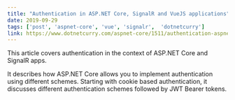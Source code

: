 ```yaml
---
title: "Authentication in ASP.NET Core, SignalR and VueJS applications"
date: 2019-09-29
tags: ['post', 'aspnet-core', 'vue', 'signalr',  'dotnetcurry']
link: https://www.dotnetcurry.com/aspnet-core/1511/authentication-aspnetcore-signalr-vuejs
---
```


This article covers authentication in the context of ASP.NET Core and SignalR apps.

It describes how ASP.NET Core allows you to implement authentication using different schemes. Starting with cookie based authentication, it discusses different authentication schemes followed by JWT Bearer tokens.